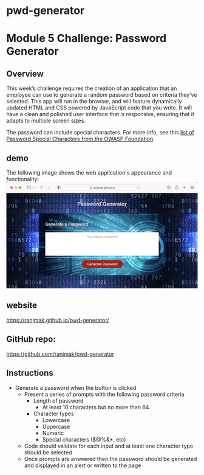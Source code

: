 # pwd-generator
# Module 5 Challenge: Password Generator

## Overview

This week’s challenge requires the creation of an application that an employee can use to generate a random password based on criteria they’ve selected. This app will run in the browser, and will feature dynamically updated HTML and CSS powered by JavaScript code that you write. It will have a clean and polished user interface that is responsive, ensuring that it adapts to multiple screen sizes.

The password can include special characters. For more info, see this [list of Password Special Characters from the OWASP Foundation](https://www.owasp.org/index.php/Password_special_characters).


## demo
The following image shows the web application's appearance and functionality:
![password generator demo](./assets/images/pwd-gen-demo.jpg)

## website
https://ranjmak.github.io/pwd-generator/

## GitHub repo:
https://github.com/ranjmak/pwd-generator


## Instructions

* Generate a password when the button is clicked
  * Present a series of prompts with the following password criteria
    * Length of password
      * At least 10 characters but no more than 64.
    * Character types
      * Lowercase
      * Uppercase
      * Numeric
      * Special characters ($@%&*, etc)
  * Code should validate for each input and at least one character type should be selected
  * Once prompts are answered then the password should be generated and displayed in an alert or written to the page

